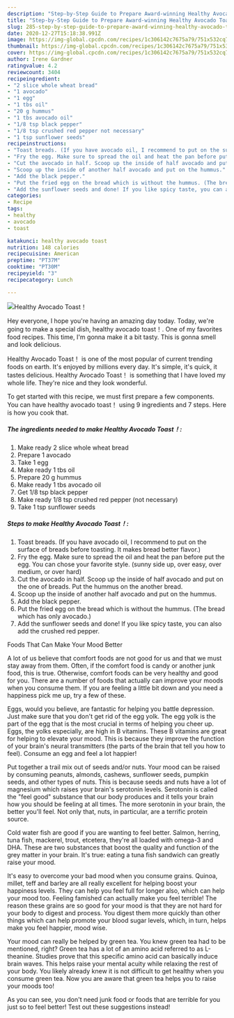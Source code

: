 ```yaml
---
description: "Step-by-Step Guide to Prepare Award-winning Healthy Avocado Toast！"
title: "Step-by-Step Guide to Prepare Award-winning Healthy Avocado Toast！"
slug: 285-step-by-step-guide-to-prepare-award-winning-healthy-avocado-toast
date: 2020-12-27T15:18:38.991Z
image: https://img-global.cpcdn.com/recipes/1c306142c7675a79/751x532cq70/healthy-avocado-toast-recipe-main-photo.jpg
thumbnail: https://img-global.cpcdn.com/recipes/1c306142c7675a79/751x532cq70/healthy-avocado-toast-recipe-main-photo.jpg
cover: https://img-global.cpcdn.com/recipes/1c306142c7675a79/751x532cq70/healthy-avocado-toast-recipe-main-photo.jpg
author: Irene Gardner
ratingvalue: 4.2
reviewcount: 3404
recipeingredient:
- "2 slice whole wheat bread"
- "1 avocado"
- "1 egg"
- "1 tbs oil"
- "20 g hummus"
- "1 tbs avocado oil"
- "1/8 tsp black pepper"
- "1/8 tsp crushed red pepper not necessary"
- "1 tsp sunflower seeds"
recipeinstructions:
- "Toast breads. (If you have avocado oil, I recommend to put on the surface of breads before toasting. It makes bread better flavor.)"
- "Fry the egg. Make sure to spread the oil and heat the pan before put the egg. You can chose your favorite style. (sunny side up, over easy, over medium, or over hard)"
- "Cut the avocado in half. Scoop up the inside of half avocado and put on the one of breads. Put the hummus on the another bread."
- "Scoop up the inside of another half avocado and put on the hummus."
- "Add the black pepper."
- "Put the fried egg on the bread which is without the hummus. (The bread which has only avocado.)"
- "Add the sunflower seeds and done! If you like spicy taste, you can also add the crushed red pepper."
categories:
- Recipe
tags:
- healthy
- avocado
- toast

katakunci: healthy avocado toast 
nutrition: 148 calories
recipecuisine: American
preptime: "PT37M"
cooktime: "PT30M"
recipeyield: "3"
recipecategory: Lunch

---
```



![Healthy Avocado Toast！](https://img-global.cpcdn.com/recipes/1c306142c7675a79/751x532cq70/healthy-avocado-toast-recipe-main-photo.jpg)

Hey everyone, I hope you're having an amazing day today. Today, we're going to make a special dish, healthy avocado toast！. One of my favorites food recipes. This time, I'm gonna make it a bit tasty. This is gonna smell and look delicious.



Healthy Avocado Toast！ is one of the most popular of current trending foods on earth. It's enjoyed by millions every day. It's simple, it's quick, it tastes delicious. Healthy Avocado Toast！ is something that I have loved my whole life. They're nice and they look wonderful.


To get started with this recipe, we must first prepare a few components. You can have healthy avocado toast！ using 9 ingredients and 7 steps. Here is how you cook that.

<!--inarticleads1-->

##### The ingredients needed to make Healthy Avocado Toast！:

1. Make ready 2 slice whole wheat bread
1. Prepare 1 avocado
1. Take 1 egg
1. Make ready 1 tbs oil
1. Prepare 20 g hummus
1. Make ready 1 tbs avocado oil
1. Get 1/8 tsp black pepper
1. Make ready 1/8 tsp crushed red pepper (not necessary)
1. Take 1 tsp sunflower seeds




<!--inarticleads2-->

##### Steps to make Healthy Avocado Toast！:

1. Toast breads. (If you have avocado oil, I recommend to put on the surface of breads before toasting. It makes bread better flavor.)
1. Fry the egg. Make sure to spread the oil and heat the pan before put the egg. You can chose your favorite style. (sunny side up, over easy, over medium, or over hard)
1. Cut the avocado in half. Scoop up the inside of half avocado and put on the one of breads. Put the hummus on the another bread.
1. Scoop up the inside of another half avocado and put on the hummus.
1. Add the black pepper.
1. Put the fried egg on the bread which is without the hummus. (The bread which has only avocado.)
1. Add the sunflower seeds and done! If you like spicy taste, you can also add the crushed red pepper.




Foods That Can Make Your Mood Better


A lot of us believe that comfort foods are not good for us and that we must stay away from them. Often, if the comfort food is candy or another junk food, this is true. Otherwise, comfort foods can be very healthy and good for you. There are a number of foods that actually can improve your moods when you consume them. If you are feeling a little bit down and you need a happiness pick me up, try a few of these.

Eggs, would you believe, are fantastic for helping you battle depression. Just make sure that you don't get rid of the egg yolk. The egg yolk is the part of the egg that is the most crucial in terms of helping you cheer up. Eggs, the yolks especially, are high in B vitamins. These B vitamins are great for helping to elevate your mood. This is because they improve the function of your brain's neural transmitters (the parts of the brain that tell you how to feel). Consume an egg and feel a lot happier!

Put together a trail mix out of seeds and/or nuts. Your mood can be raised by consuming peanuts, almonds, cashews, sunflower seeds, pumpkin seeds, and other types of nuts. This is because seeds and nuts have a lot of magnesium which raises your brain's serotonin levels. Serotonin is called the "feel good" substance that our body produces and it tells your brain how you should be feeling at all times. The more serotonin in your brain, the better you'll feel. Not only that, nuts, in particular, are a terrific protein source.

Cold water fish are good if you are wanting to feel better. Salmon, herring, tuna fish, mackerel, trout, etcetera, they're all loaded with omega-3 and DHA. These are two substances that boost the quality and function of the grey matter in your brain. It's true: eating a tuna fish sandwich can greatly raise your mood. 

It's easy to overcome your bad mood when you consume grains. Quinoa, millet, teff and barley are all really excellent for helping boost your happiness levels. They can help you feel full for longer also, which can help your mood too. Feeling famished can actually make you feel terrible! The reason these grains are so good for your mood is that they are not hard for your body to digest and process. You digest them more quickly than other things which can help promote your blood sugar levels, which, in turn, helps make you feel happier, mood wise.

Your mood can really be helped by green tea. You knew green tea had to be mentioned, right? Green tea has a lot of an amino acid referred to as L-theanine. Studies prove that this specific amino acid can basically induce brain waves. This helps raise your mental acuity while relaxing the rest of your body. You likely already knew it is not difficult to get healthy when you consume green tea. Now you are aware that green tea helps you to raise your moods too!

As you can see, you don't need junk food or foods that are terrible for you just so to feel better! Test out  these suggestions  instead!

